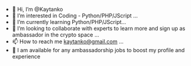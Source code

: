 - 👋 Hi, I’m @Kaytanko
- 👀 I’m interested in Coding - Python/PHP/JScript ...
- 🌱 I’m currently learning Python/PHP/JScript...
- 💞️ I’m looking to collaborate with experts to learn more and sign up as ambassador in the crypto space ...
- 📫 How to reach me kaytanko@gmail.com ...
- 💞️ I am available for any ambassadorship jobs to boost my profile and experience
<!---
Kaytanko/Kaytanko is a ✨ special ✨ repository because its `README.md` (this file) appears on your GitHub profile.
You can click the Preview link to take a look at your changes.
--->
